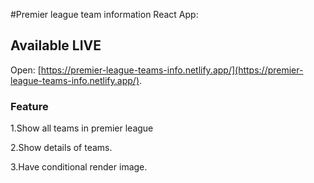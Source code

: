 #Premier league team information React App:

## Available LIVE

Open: [https://premier-league-teams-info.netlify.app/](https://premier-league-teams-info.netlify.app/).

### Feature

1.Show all teams in premier league

2.Show details of teams.

3.Have conditional render image.
